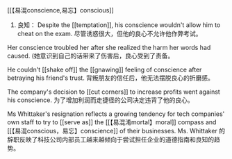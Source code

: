 [[【易混conscience,易忘】conscious]]

1. 良知：
Despite the [[temptation]], his conscience wouldn't allow him to cheat on the exam.
尽管诱惑很大，但他的良心不允许他作弊考试。

Her conscience troubled her after she realized the harm her words had caused.
(她意识到自己的话带来了伤害后，良心受到了责备。

He couldn't [[shake off]] the [[gnawing]] feeling of conscience after betraying his friend's trust.
背叛朋友的信任后，他无法摆脱良心的折磨感。

The company's decision to [[cut corners]] to increase profits went against his conscience.
为了增加利润而走捷径的公司决定违背了他的良心。

Ms Whittaker's resignation reflects a growing tendency for tech companies' own staff to try to [[serve as]] the [[【易混淆mortal】moral]] compass and [[【易混conscious，易忘】conscience]] of their businesses.
Ms. Whittaker 的辞职反映了科技公司内部员工越来越倾向于尝试担任企业的道德指南和良知的趋势。
